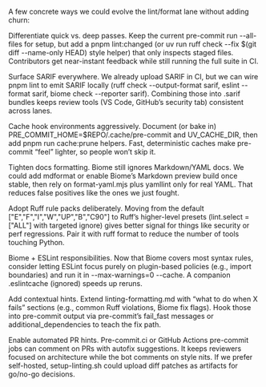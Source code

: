 A few concrete ways we could evolve the lint/format lane without adding churn:

Differentiate quick vs. deep passes. Keep the current pre-commit run --all-files for setup, but add a pnpm lint:changed (or uv run ruff check --fix $(git diff --name-only HEAD) style helper) that only inspects staged files. Contributors get near-instant feedback while still running the full suite in CI.

Surface SARIF everywhere. We already upload SARIF in CI, but we can wire pnpm lint to emit SARIF locally (ruff check --output-format sarif, eslint --format sarif, biome check --reporter sarif). Combining those into .sarif bundles keeps review tools (VS Code, GitHub’s security tab) consistent across lanes.

Cache hook environments aggressively. Document (or bake in) PRE_COMMIT_HOME=$REPO/.cache/pre-commit and UV_CACHE_DIR, then add pnpm run cache:prune helpers. Fast, deterministic caches make pre-commit “feel” lighter, so people won’t skip it.

Tighten docs formatting. Biome still ignores Markdown/YAML docs. We could add mdformat or enable Biome’s Markdown preview build once stable, then rely on format-yaml.mjs plus yamllint only for real YAML. That reduces false positives like the ones we just fought.

Adopt Ruff rule packs deliberately. Moving from the default ["E","F","I","W","UP","B","C90"] to Ruff’s higher-level presets (lint.select = ["ALL"] with targeted ignore) gives better signal for things like security or perf regressions. Pair it with ruff format to reduce the number of tools touching Python.

Biome + ESLint responsibilities. Now that Biome covers most syntax rules, consider letting ESLint focus purely on plugin-based policies (e.g., import boundaries) and run it in --max-warnings=0 --cache. A companion .eslintcache (ignored) speeds up reruns.

Add contextual hints. Extend linting-formatting.md with “what to do when X fails” sections (e.g., common Ruff violations, Biome fix flags). Hook those into pre-commit output via pre-commit’s fail_fast messages or additional_dependencies to teach the fix path.

Enable automated PR hints. Pre-commit.ci or GitHub Actions pre-commit jobs can comment on PRs with autofix suggestions. It keeps reviewers focused on architecture while the bot comments on style nits. If we prefer self-hosted, setup-linting.sh could upload diff patches as artifacts for go/no-go decisions.
